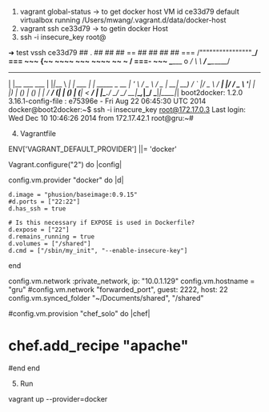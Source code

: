 1. vagrant global-status -> to get docker host VM id
ce33d79  default     virtualbox running   /Users/mwang/.vagrant.d/data/docker-host
2. vagrant ssh ce33d79 -> to getin docker Host 
3. ssh -i insecure_key root@<IP>

➜  test  vssh ce33d79
                        ##        .
                  ## ## ##       ==
               ## ## ## ##      ===
           /""""""""""""""""\___/ ===
      ~~~ {~~ ~~~~ ~~~ ~~~~ ~~ ~ /  ===- ~~~
           \______ o          __/
             \    \        __/
              \____\______/
 _                 _   ____     _            _
| |__   ___   ___ | |_|___ \ __| | ___   ___| | _____ _ __
| '_ \ / _ \ / _ \| __| __) / _` |/ _ \ / __| |/ / _ \ '__|
| |_) | (_) | (_) | |_ / __/ (_| | (_) | (__|   <  __/ |
|_.__/ \___/ \___/ \__|_____\__,_|\___/ \___|_|\_\___|_|
boot2docker: 1.2.0
             3.16.1-config-file : e75396e - Fri Aug 22 06:45:30 UTC 2014
docker@boot2docker:~$ ssh -i insecure_key root@172.17.0.3
Last login: Wed Dec 10 10:46:26 2014 from 172.17.42.1
root@gru:~#

4. Vagrantfile

ENV['VAGRANT_DEFAULT_PROVIDER'] ||= 'docker'

Vagrant.configure("2") do |config|

  config.vm.provider "docker" do |d|

    d.image = "phusion/baseimage:0.9.15"
    #d.ports = ["22:22"]
    d.has_ssh = true

    # Is this necessary if EXPOSE is used in Dockerfile?
    d.expose = ["22"]
    d.remains_running = true
    d.volumes = ["/shared"]
    d.cmd = ["/sbin/my_init", "--enable-insecure-key"]

  end

  config.vm.network :private_network, ip: "10.0.1.129"
  config.vm.hostname = "gru"
  #config.vm.network "forwarded_port", guest: 2222, host: 22
  config.vm.synced_folder "~/Documents/shared", "/shared"

  #config.vm.provision "chef_solo" do |chef|
  #  chef.add_recipe "apache"
  #end
end

5. Run

vagrant up --provider=docker

